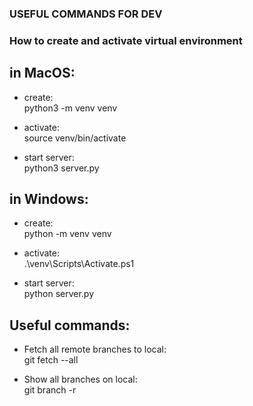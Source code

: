 ### USEFUL COMMANDS FOR DEV

### How to create and activate virtual environment
## in MacOS:
- create:<br>
python3 -m venv venv

- activate:<br>
source venv/bin/activate

- start server:<br>
python3 server.py

## in Windows:
- create:<br>
python -m venv venv

- activate:<br>
.\venv\Scripts\Activate.ps1

- start server:<br>
python server.py


## Useful commands:
- Fetch all remote branches to local:<br>
git fetch --all

- Show all branches on local:<br>
git branch -r